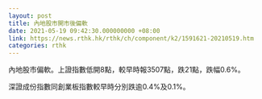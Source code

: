 ```yaml
---
layout: post
title: 內地股市開市後偏軟
date: 2021-05-19 09:42:30.000000000 +08:00
link: https://news.rthk.hk/rthk/ch/component/k2/1591621-20210519.htm
categories: rthk
---
```


內地股市偏軟。上證指數低開8點，較早時報3507點，跌21點，跌幅0.6%。

深證成份指數同創業板指數較早時分別跌逾0.4%及0.1%。
